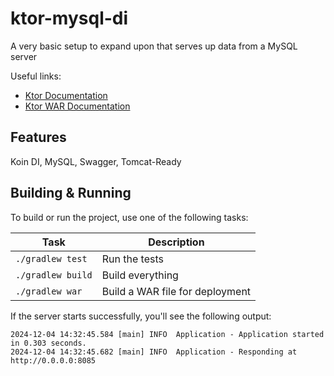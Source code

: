 # ktor-mysql-di

A very basic setup to expand upon that serves up data from a MySQL server

Useful links:

- [Ktor Documentation](https://ktor.io/docs/home.html)
- [Ktor WAR Documentation](https://ktor.io/docs/server-war.html)

## Features

Koin DI, MySQL, Swagger, Tomcat-Ready

## Building & Running

To build or run the project, use one of the following tasks:

| Task                          | Description                                  |
|-------------------------------|----------------------------------------------|
| `./gradlew test`              | Run the tests                                |
| `./gradlew build`             | Build everything                             |
| `./gradlew war`               | Build a WAR file for deployment              |

If the server starts successfully, you'll see the following output:

```
2024-12-04 14:32:45.584 [main] INFO  Application - Application started in 0.303 seconds.
2024-12-04 14:32:45.682 [main] INFO  Application - Responding at http://0.0.0.0:8085
```

